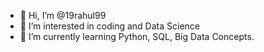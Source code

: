 - 👋 Hi, I’m @19rahul99
- 👀 I’m interested in coding and Data Science
- 🌱 I’m currently learning Python, SQL, Big Data Concepts.

<!---
19rahul99/19rahul99 is a ✨ special ✨ repository because its `README.md` (this file) appears on your GitHub profile.
You can click the Preview link to take a look at your changes.
--->
